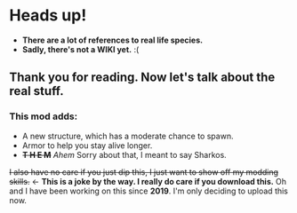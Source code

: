 # Heads up!
- **There are a lot of references to real life species.**
- **Sadly, there's not a WIKI yet.** :(
## Thank you for reading. Now let's talk about the real stuff.
### This mod adds:
- A new structure, which has a moderate chance to spawn.
- Armor to help you stay alive longer.
- **~~T H E M~~** *Ahem* Sorry about that, I meant to say Sharkos.

~~I also have no care if you just dip this, I just want to show off my modding skills.~~ <- **This is a joke by the way. I really do care if you download this.** Oh and I have been working on this since **2019**. I'm only deciding to upload this now.
